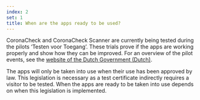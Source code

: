 ```yaml
---
index: 2
set: 1
title: When are the apps ready to be used? 
---
```

CoronaCheck and CoronaCheck Scanner are currently being tested during the pilots ‘Testen voor Toegang’. These trials prove if the apps are working properly and show how they can be improved. For an overview of the pilot events, see the <a href='https://www.rijksoverheid.nl/onderwerpen/coronavirus-covid-19/algemene-coronaregels/cijfers-en-onderzoeken-over-het-coronavirus/pilot-toegangsbewijzen' target='_blank' rel='noopener noreferrer'>website of the Dutch Government (Dutch)</a>.  
 
The apps will only be taken into use when their use has been approved by law. This legislation is necessary as a test certificate indirectly requires a visitor to be tested. When the apps are ready to be taken into use depends on when this legislation is implemented.
